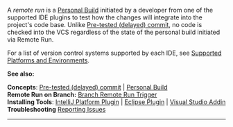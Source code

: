 [//]: # (title: Remote Run)
[//]: # (auxiliary-id: Remote Run)
A _remote run_ is a [Personal Build](personal-build.md) initiated by a developer from one of the supported IDE plugins to test how the changes will integrate into the project's code base. Unlike [Pre-tested (delayed) commit](pre-tested-delayed-commit.md), no code is checked into the VCS regardless of the state of the personal build initiated via Remote Run.



For a list of version control systems supported by each IDE, see [Supported Platforms and Environments](supported-platforms-and-environments.md).


__See also:__

__Concepts__: [Pre-tested (delayed) commit](pre-tested-delayed-commit.md) | [Personal Build](personal-build.md)   
__Remote Run on Branch:__ [Branch Remote Run Trigger](branch-remote-run-trigger.md)   
__Installing Tools__: [IntelliJ Platform Plugin](intellij-platform-plugin.md) | [Eclipse Plugin](eclipse-plugin.md) | [Visual Studio Addin](visual-studio-addin.md)   
__Troubleshooting__ [Reporting Issues](reporting-issues.md)

__ __